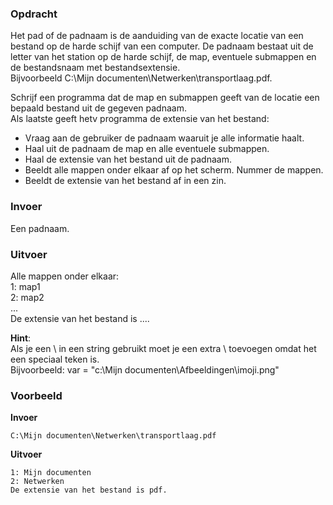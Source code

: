 ### Opdracht

Het pad of de padnaam is de aanduiding van de exacte locatie van een bestand op de harde schijf van een computer. De padnaam bestaat uit de letter van het station op de harde schijf, de map, eventuele submappen en de bestandsnaam met bestandsextensie.   
Bijvoorbeeld C:\Mijn documenten\Netwerken\transportlaag.pdf.

Schrijf een programma dat de map en submappen geeft van de locatie een bepaald bestand uit de gegeven padnaam.  
Als laatste geeft hetv programma de extensie van het bestand:
- Vraag aan de gebruiker de padnaam waaruit je alle informatie haalt.
- Haal uit de padnaam de map en alle eventuele submappen.
- Haal de extensie van het bestand uit de padnaam.
- Beeldt alle mappen onder elkaar af op het scherm. Nummer de mappen.
- Beeldt de extensie van het bestand af in een zin.

### Invoer

Een padnaam.

### Uitvoer

Alle mappen onder elkaar:  
1: map1  
2: map2  
...  
De extensie van het bestand is ....

**Hint**:  
Als je een \ in een string gebruikt moet je een extra \ toevoegen omdat het een speciaal teken is.  
Bijvoorbeeld: var = "c:\\Mijn documenten\\Afbeeldingen\\imoji.png" 

### Voorbeeld

**Invoer**

    C:\Mijn documenten\Netwerken\transportlaag.pdf

**Uitvoer**

    1: Mijn documenten
    2: Netwerken
    De extensie van het bestand is pdf.
